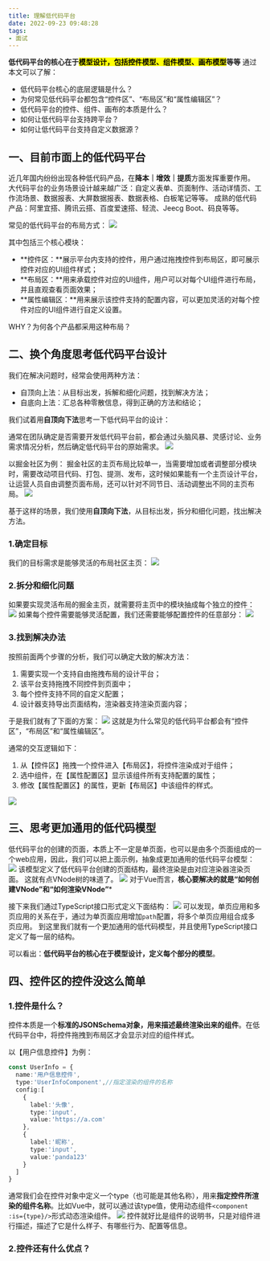 ```yaml
---
title: 理解低代码平台
date: 2022-09-23 09:48:28
tags:
- 面试
---
```

**低代码平台的核心在于<mark>模型设计，包括控件模型、组件模型、画布模型</mark>等等**
通过本文可以了解：
+ 低代码平台核心的底层逻辑是什么？
+ 为何常见低代码平台都包含“控件区”、“布局区”和“属性编辑区”？
+ 低代码平台的控件、组件、画布的本质是什么？
+ 如何让低代码平台支持跨平台？
+ 如何让低代码平台支持自定义数据源？

## 一、目前市面上的低代码平台
近几年国内纷纷出现各种低代码产品，在**降本｜增效｜提质**方面发挥重要作用。
大代码平台的业务场景设计越来越广泛：自定义表单、页面制作、活动详情页、工作流场景、数据报表、大屏数据报表、数据表格、白板笔记等等。
成熟的低代码产品：阿里宜搭、腾讯云搭、百度爱速搭、轻流、Jeecg Boot、码良等等。

常见的低代码平台的布局方式：
![](https://cdn.jsdelivr.net/gh/qw-null/BlogImages/20220923100243.png)

其中包括三个核心模块：
+ **控件区：**展示平台内支持的控件，用户通过拖拽控件到布局区，即可展示控件对应的UI组件样式；
+ **布局区：**用来承载控件对应的UI组件，用户可以对每个UI组件进行布局，并且直观查看页面效果；
+ **属性编辑区：**用来展示该控件支持的配置内容，可以更加灵活的对每个控件对应的UI组件进行自定义设置。

WHY？为何各个产品都采用这种布局？

## 二、换个角度思考低代码平台设计
我们在解决问题时，经常会使用两种方法：
+ 自顶向上法：从目标出发，拆解和细化问题，找到解决方法；
+ 自底向上法：汇总各种零散信息，得到正确的方法和结论；

我们试着用**自顶向下法**思考一下低代码平台的设计：

通常在团队确定是否需要开发低代码平台前，都会通过头脑风暴、灵感讨论、业务需求情况分析，然后确定低代码平台的原始需求。
![](https://cdn.jsdelivr.net/gh/qw-null/BlogImages/20220923151312.png)

以掘金社区为例：
掘金社区的主页布局比较单一，当需要增加或者调整部分模块时，需要改动项目代码、打包、提测、发布，这时候如果能有一个主页设计平台，让运营人员自由调整页面布局，还可以针对不同节日、活动调整出不同的主页布局。
![](https://cdn.jsdelivr.net/gh/qw-null/BlogImages/20220923152024.png)

基于这样的场景，我们使用**自顶向下法**，从目标出发，拆分和细化问题，找出解决方法。
### 1.确定目标
我们的目标需求是能够灵活的布局社区主页：
![](https://cdn.jsdelivr.net/gh/qw-null/BlogImages/20221006133437.png)
### 2.拆分和细化问题
如果要实现灵活布局的掘金主页，就需要将主页中的模块抽成每个独立的控件：
![](https://cdn.jsdelivr.net/gh/qw-null/BlogImages/20221006133600.png)
如果每个控件需要能够灵活配置，我们还需要能够配置控件的任意部分：
![](https://cdn.jsdelivr.net/gh/qw-null/BlogImages/20221006133654.png)
### 3.找到解决办法
按照前面两个步骤的分析，我们可以确定大致的解决方法：
1. 需要实现一个支持自由拖拽布局的设计平台；
2. 该平台支持拖拽不同控件到页面中；
3. 每个控件支持不同的自定义配置；
4. 设计器支持导出页面结构，渲染器支持渲染页面内容；

于是我们就有了下面的方案：
![](https://cdn.jsdelivr.net/gh/qw-null/BlogImages/20221006134454.png)
这就是为什么常见的低代码平台都会有“控件区”，“布局区”和“属性编辑区”。

通常的交互逻辑如下：
1. 从【控件区】拖拽一个控件进入【布局区】，将控件渲染成对于组件；
2. 选中组件，在【属性配置区】显示该组件所有支持配置的属性；
3. 修改【属性配置区】的属性，更新【布局区】中该组件的样式。

![](https://cdn.jsdelivr.net/gh/qw-null/BlogImages/20221006134803.png)

## 三、思考更加通用的低代码模型
低代码平台的创建的页面，本质上不一定是单页面，也可以是由多个页面组成的一个web应用，因此，我们可以把上面示例，抽象成更加通用的低代码平台模型：
![](https://cdn.jsdelivr.net/gh/qw-null/BlogImages/20221006141830.png)
该模型定义了低代码平台创建的页面结构，最终渲染是由对应渲染器渲染页面。
这就有点VNode树的味道了。
![](https://cdn.jsdelivr.net/gh/qw-null/BlogImages/20221008090952.png)
对于Vue而言，**核心要解决的就是“如何创建VNode”和“如何渲染VNode”***

接下来我们通过TypeScript接口形式定义下面结构：
![](https://cdn.jsdelivr.net/gh/qw-null/BlogImages/20221008091741.png)
可以发现，单页应用和多页应用的关系在于，通过为单页面应用增加`path`配置，将多个单页应用组合成多页应用。
到这里我们就有一个更加通用的低代码模型，并且使用TypeScript接口定义了每一层的结构。

可以看出：**低代码平台的核心在于模型设计，定义每个部分的模型**。

## 四、控件区的控件没这么简单

### 1.控件是什么？
控件本质是一个**标准的JSONSchema对象，用来描述最终渲染出来的组件**。在低代码平台中，将控件拖拽到布局区才会显示对应的组件样式。

以【用户信息控件】为例：
```typescript 
const UserInfo = {
  name:'用户信息控件',
  type:'UserInfoComponent',//指定渲染的组件的名称
  config:[
    {
      label:'头像',
      type:'input',
      value:'https://a.com'
    },
    {
      label:'昵称',
      type:'input',
      value:'panda123'
    }
  ]
}
```
通常我们会在控件对象中定义一个type（也可能是其他名称），用来**指定控件所渲染的组件名称**。比如Vue中，就可以通过该type值，使用动态组件`<component :is={type}/>`形式动态渲染组件。
![](https://cdn.jsdelivr.net/gh/qw-null/BlogImages/20221008095244.png)
控件就好比是组件的说明书，只是对组件进行描述，描述了它是什么样子、有哪些行为、配置等信息。
### 2.控件还有什么优点？



